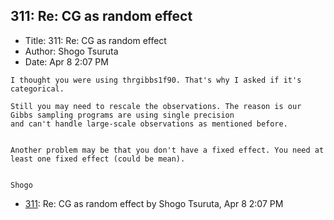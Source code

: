 ## 311: Re: CG as random effect

- Title: 311: Re: CG as random effect
- Author: Shogo Tsuruta
- Date: Apr 8 2:07 PM
```
I thought you were using thrgibbs1f90. That's why I asked if it's categorical.

Still you may need to rescale the observations. The reason is our Gibbs sampling programs are using single precision
and can't handle large-scale observations as mentioned before.


Another problem may be that you don't have a fixed effect. You need at least one fixed effect (could be mean).


Shogo
```

- [311](0311.md): Re: CG as random effect by Shogo Tsuruta, Apr 8 2:07 PM
